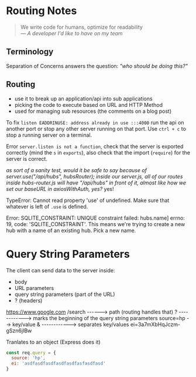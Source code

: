 # Routing Notes

> We write code for humans, optimize for readability  
> &mdash; <cite>A developer I'd like to have on my team</cite>

## Terminology

Separation of Concerns answers the question: _"who should be doing this?"_

## Routing

- use it to break up an application/api into sub applications
- picking the code to execute based on URL and HTTP Method
- used for managing sub resources (the comments on a blog post)

To fix `listen EADDRINUSE: address already in use :::4000` run the api on another port or stop any other server running on that port. Use `ctrl + c` to stop a running server on a terminal.

Error `server.listen is not a function`, check that the server is exported correctly (mind the `s` in `exports`), also check that the import (`require`) for the server is correct.

_as sort of a sanity test, would it be safe to say because of server.use("/api/hubs", hubsRouter); inside our server.js, all of our routes inside hubs-router.js will have "/api/hubs" in front of it, almost like how we set our baseURL in axiosWithAuth, yes?_ yes!

TypeError: Cannot read property 'use' of undefined. Make sure that whatever is left of `.use` is defined.

Error: SQLITE_CONSTRAINT: UNIQUE constraint failed: hubs.name] errno: 19, code: 'SQLITE_CONSTRAINT'. This means we're trying to create a new hub with a name of an existing hub. Pick a new name.

# Query String Parameters

The client can send data to the server inside:

- body
- URL parameters
- query string parameters (part of the URL)
- ? (headers)

https://www.google.com
/search ------> path (routing handles that)
? ------------> marks the beginning of the query string parameters
source=hp --> key/value
& ------------> separates key/values
ei=3a7mXbHqJczm-gSzn6jIBw

Tranlates to an object (Express does it)

```js
const req.query = {
  source: 'hp',
  ei: 'asdfasdfasdfasdfasdfasfasdfasd'
}
```
